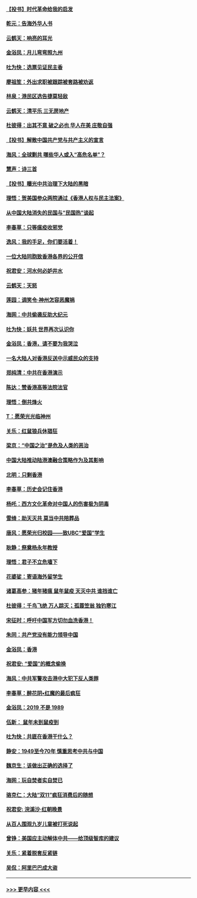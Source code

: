 #### [【投书】时代革命给我的启发](../pages/nsc993/n11684287.md?t=11281533) 
#### [乾元：告海外华人书](../pages/nsc993/n11684044.md?t=11281533) 
#### [云鹤天：响亮的耳光](../pages/nsc993/n11684254.md?t=11281533) 
#### [金浴凤：月儿弯弯照九州](../pages/nsc993/n11684231.md?t=11281533) 
#### [吐为快：选票见证民主香](../pages/nsc993/n11684206.md?t=11281533) 
#### [廖祖笙：外出求职被跟踪被套路被劝返](../pages/nsc993/n11683874.md?t=11281533) 
#### [林泉：港民区选告捷莫轻敌](../pages/nsc993/n11683930.md?t=11281533) 
#### [云鹤天：清平乐 三无房地产](../pages/nsc993/n11681521.md?t=11281533) 
#### [杜彼得：出其不意 破之必也 华人在美 庄敬自强](../pages/nsc993/n11679554.md?t=11281533) 
#### [【投书】解散中国共产党与共产主义的宣言](../pages/nsc993/n11679177.md?t=11281533) 
#### [海风：全球剿共 哪些华人或入“高危名单”？](../pages/nsc993/n11678617.md?t=11281533) 
#### [慧声：诗三首](../pages/nsc993/n11678848.md?t=11281533) 
#### [【投书】曝光中共治理下大陆的黑暗](../pages/nsc993/n11678674.md?t=11281533) 
#### [理悟：贺美国参众两院通过《香港人权与民主法案》](../pages/nsc993/n11678104.md?t=11281533) 
#### [从中国大陆消失的民国与“民国热”谈起](../pages/nsc993/n11678075.md?t=11281533) 
#### [李春草：只等瘟疫收邪党](../pages/nsc993/n11677308.md?t=11281533) 
#### [逸风：我的手足，你们要活着！](../pages/nsc993/n11676352.md?t=11281533) 
#### [一位大陆同胞致香港各界的公开信](../pages/nsc993/n11675761.md?t=11281533) 
#### [祝君安：河水何必妒井水](../pages/nsc993/n11675746.md?t=11281533) 
#### [云鹤天：天怒](../pages/nsc993/n11675718.md?t=11281533) 
#### [莲园：调笑令‧神州怎容恶魔祸](../pages/nsc993/n11675648.md?t=11281533) 
#### [海网：中共偷袭反助大纪元](../pages/nsc993/n11673515.md?t=11281533) 
#### [吐为快：妖共 世界再次认识你](../pages/nsc993/n11673506.md?t=11281533) 
#### [金浴凤：香港，请不要为我哭泣](../pages/nsc993/n11673248.md?t=11281533) 
#### [一名大陆人对香港反送中示威民众的支持](../pages/nsc993/n11672615.md?t=11281533) 
#### [郑纯清：中共在香港演示](../pages/nsc993/n11670539.md?t=11281533) 
#### [陈达：赞香港高等法院法官](../pages/nsc993/n11669542.md?t=11281533) 
#### [理悟：倒共烽火](../pages/nsc993/n11668844.md?t=11281533) 
#### [T：愿荣光光临神州](../pages/nsc993/n11668421.md?t=11281533) 
#### [关乐：红鼠狼兵休猖狂](../pages/nsc993/n11668378.md?t=11281533) 
#### [梁京：“中国之治”是危及人类的恶治](../pages/nsc993/n11668328.md?t=11281533) 
#### [中国大陆推动陆港澳融合策略作为及其影响](../pages/nsc993/n11668157.md?t=11281533) 
#### [北明：只剩香港](../pages/nsc993/n11668002.md?t=11281533) 
#### [李春草：历史会记住香港](../pages/nsc993/n11667927.md?t=11281533) 
#### [杨吒：西方文化革命对中国人的伤害极为阴毒](../pages/nsc993/n11664521.md?t=11281533) 
#### [雪绮：助天灭共 莫当中共陪葬品](../pages/nsc993/n11662650.md?t=11281533) 
#### [唐风：愿荣光归校园——致UBC“爱国”学生](../pages/nsc993/n11662194.md?t=11281533) 
#### [耿静：祭奠杨永年教授](../pages/nsc993/n11662514.md?t=11281533) 
#### [理悟：君子不立危墙下](../pages/nsc993/n11662172.md?t=11281533) 
#### [花婆娑：寄语海外留学生](../pages/nsc993/n11662121.md?t=11281533) 
#### [诸葛高参：猪年猪瘟 鼠年鼠疫 天灭中共 谁挡谁亡](../pages/nsc993/n11661980.md?t=11281533) 
#### [杜彼得：千鸟飞绝 万人踪灭；孤蓑笠翁 独钓寒江](../pages/nsc993/n11661170.md?t=11281533) 
#### [宋征时：呼吁中国军方切勿血洗香港！](../pages/nsc993/n11415318.md?t=11281533) 
#### [朱同：共产党没有能力领导中国](../pages/nsc993/n11660421.md?t=11281533) 
#### [金浴凤：香港](../pages/nsc993/n11660419.md?t=11281533) 
#### [祝君安: “爱国”的概念偷换](../pages/nsc993/n11659706.md?t=11281533) 
#### [海风：中共军警攻击港中大犯下反人类罪](../pages/nsc993/n11659632.md?t=11281533) 
#### [李春草：醉花阴•红魔的最后疯狂](../pages/nsc993/n11659287.md?t=11281533) 
#### [金浴凤：2019 不是 1989](../pages/nsc993/n11657663.md?t=11281533) 
#### [伍新： 鼠年未到鼠疫到](../pages/nsc993/n11655098.md?t=11281533) 
#### [吐为快：共匪在香港干什么？](../pages/nsc993/n11654891.md?t=11281533) 
#### [静安：1949至今70年 慎重思考中共与中国](../pages/nsc993/n11651244.md?t=11281533) 
#### [魏京生：该做出正确的选择了](../pages/nsc993/n11653084.md?t=11281533) 
#### [海网：玩自焚者实自焚已](../pages/nsc993/n11652423.md?t=11281533) 
#### [骆克仁：大陆“双11”疯狂消费后的随想](../pages/nsc993/n11652305.md?t=11281533) 
#### [祝君安: 浣溪沙·红朝晚景](../pages/nsc993/n11652258.md?t=11281533) 
#### [从百人围观九岁儿童被打死说起](../pages/nsc993/n11651030.md?t=11281533) 
#### [曾铮：美国应主动解体中共——给顶级智库的建议](../pages/nsc993/n11649888.md?t=11281533) 
#### [关乐：紧着脱套反紧链](../pages/nsc993/n11649069.md?t=11281533) 
#### [吴侃：阿里巴巴成大盗](../pages/nsc993/n11645523.md?t=11281533) 

----
#### [ >>> 更早内容 <<< ](../indexes/nsc993-earlier.md)
